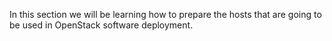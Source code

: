In this section we will be learning how to prepare the hosts that are going to be used in OpenStack software deployment. 
